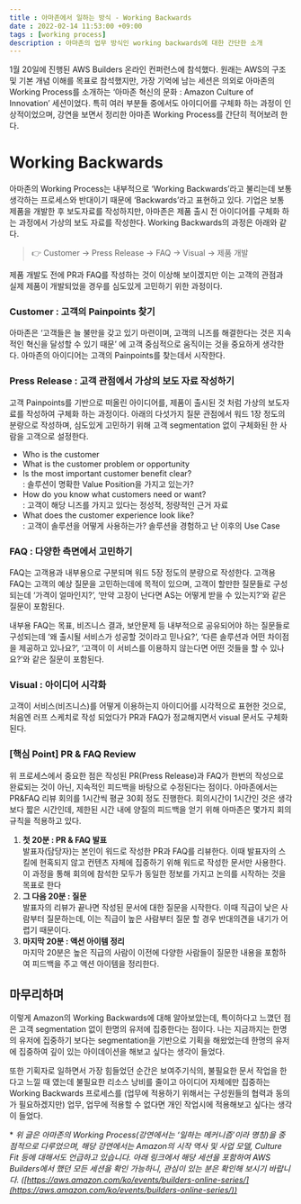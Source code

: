```yaml
---
title : 아마존에서 일하는 방식 - Working Backwards
date : 2022-02-14 11:53:00 +09:00
tags : [working process]
description : 아마존의 업무 방식인 working backwards에 대한 간단한 소개
---
```

1월 20일에 진행된 AWS Builders 온라인 컨퍼런스에 참석했다. 원래는 AWS의 구조 및 기본 개념 이해를 목표로 참석했지만, 가장 기억에 남는 세션은 의외로 아마존의 Working Process를 소개하는 ‘아마존 혁신의 문화 : Amazon Culture of Innovation’ 세션이었다. 특히 여러 부분들 중에서도 아이디어를 구체화 하는 과정이 인상적이었으며, 강연을 보면서 정리한 아마존 Working Process를 간단히 적어보려 한다. 

# **Working Backwards**

아마존의 Working Process는 내부적으로 ‘Working Backwards’라고 불리는데 보통 생각하는 프로세스와 반대이기 때문에 ‘Backwards’라고 표현하고 있다. 기업은 보통 제품을 개발한 후 보도자료를 작성하지만, 아마존은 제품 출시 전 아이디어를 구체화 하는 과정에서 가상의 보도 자료를 작성한다.  Working Backwards의 과정은 아래와 같다. 

> 👉  Customer → Press Release → FAQ → Visual → 제품 개발

제품 개발도 전에 PR과 FAQ를 작성하는 것이 이상해 보이겠지만 이는 고객의 관점과 실제 제품이 개발되었을 경우를 심도있게 고민하기 위한 과정이다. 

### Customer : 고객의 Painpoints 찾기

아마존은 ‘고객들은 늘 불만을 갖고 있기 마련이며, 고객의 니즈를 해결한다는 것은 지속적인 혁신을 달성할 수 있기 때문’ 에 고객 중심적으로 움직이는 것을 중요하게 생각한다. 아마존의 아이디어는 고객의 Painpoints를 찾는데서 시작한다.

### Press Release : 고객 관점에서 가상의 보도 자료 작성하기

고객 Painpoints를 기반으로 떠올린 아이디어를, 제품이 출시된 것 처럼 가상의 보도자료를 작성하여 구체화 하는 과정이다. 아래의 다섯가지 질문 관점에서 워드 1장 정도의 분량으로 작성하며, 심도있게 고민하기 위해 고객 segmentation 없이 구체화된 한 사람을 고객으로 설정한다. 

- Who is the customer
- What is the customer problem or opportunity
- Is the most important customer benefit clear? <br>: 솔루션이 명확한 Value Position을 가지고 있는가?
- How do you know what customers need or want? <br>: 고객이 해당 니즈를 가지고 있다는 정성적, 정량적인 근거 자료
- What does the customer experience look like? <br>: 고객이 솔루션을 어떻게 사용하는가? 솔루션을 경험하고 난 이후의 Use Case

### FAQ : 다양한 측면에서 고민하기

FAQ는 고객용과 내부용으로 구분되며 워드 5장 정도의 분량으로 작성한다. 고객용 FAQ는 고객의 예상 질문을 고민하는데에 목적이 있으며, 고객이 할만한 질문들로 구성되는데 ‘가격이 얼마인지?’, ‘만약 고장이 난다면 AS는 어떻게 받을 수 있는지?’와 같은 질문이 포함된다. 

내부용 FAQ는 목표, 비즈니스 결과, 보안문제 등 내부적으로 공유되어야 하는 질문들로 구성되는데 ‘왜 출시될 서비스가 성공할 것이라고 믿나요?’, ‘다른 솔루션과 어떤 차이점을 제공하고 있나요?’, ‘고객이 이 서비스를 이용하지 않는다면 어떤 것들을 할 수 있나요?’와 같은 질문이 포함된다.

### Visual : 아이디어 시각화

고객이 서비스(비즈니스)를 어떻게 이용하는지 아이디어를 시각적으로 표현한 것으로, 처음엔 러프 스케치로 작성 되었다가 PR과 FAQ가 정교해지면서 visual 문서도 구체화 된다.  

### [핵심 Point] PR & FAQ Review

위 프로세스에서 중요한 점은 작성된 PR(Press Release)과 FAQ가 한번의 작성으로 완료되는 것이 아닌, 지속적인 피드백을 바탕으로 수정된다는 점이다. 아마존에서는 PR&FAQ 리뷰 회의를 1시간씩 평균 30회 정도 진행한다. 회의시간이 1시간인 것은 생각보다 짧은 시간인데, 제한된 시간 내에 양질의 피드백을 얻기 위해 아마존은 몇가지 회의 규칙을 적용하고 있다.

1. **첫 20분 : PR & FAQ 발표** <br> 
발표자(담당자)는 본인이 워드로 작성한 PR과 FAQ를 리뷰한다. 이때 발표자의 스킬에 현혹되지 않고 컨텐츠 자체에 집중하기 위해 워드로 작성한 문서만 사용한다. 이 과정을 통해 회의에 참석한 모두가 동일한 정보를 가지고 논의를 시작하는 것을 목표로 한다
2. **그 다음 20분 : 질문** <br> 
발표자의 리뷰가 끝나면 작성된 문서에 대한 질문을 시작한다. 이때 직급이 낮은 사람부터 질문하는데, 이는 직급이 높은 사람부터 질문 할 경우 반대의견을 내기가 어렵기 때문이다.
3. **마지막 20분 : 액션 아이템 정리** <br>
마지막 20분은 높은 직급의 사람이 이전에 다양한 사람들이 질문한 내용을 포함하여 피드백을 주고 액션 아이템을 정리한다.
    

## 마무리하며

이렇게 Amazon의 Working Backwards에 대해 알아보았는데, 특이하다고 느꼈던 점은 고객 segmentation 없이 한명의 유저에 집중한다는 점이다. 나는 지금까지는 한명의 유저에 집중하기 보다는 segmentation을 기반으로 기획을 해왔었는데 한명의 유저에 집중하여 깊이 있는 아이데이션을 해보고 싶다는 생각이 들었다.

또한 기획자로 일하면서 가장 힘들었던 순간은 보여주기식의, 불필요한 문서 작업을 한다고 느낄 때 였는데 불필요한 리소스 낭비를 줄이고 아이디어 자체에만 집중하는  Working Backwards 프로세스를 (업무에 적용하기 위해서는 구성원들의 협력과 동의가 필요하겠지만) 업무,  업무에 적용할 수 없다면 개인 작업시에 적용해보고 싶다는 생각이 들었다.

\* _위 글은 아마존의 Working Process(강연에서는 ‘일하는 메커니즘’이라 명칭)을 중점적으로 다루었으며, 해당 강연에서는 Amazon의 시작 역사 및 사업 모델, Culture Fit 등에 대해서도  언급하고 있습니다. 아래 링크에서 해당 세션을 포함하여 AWS Builders에서 했던 모든 세션을 확인 가능하니, 관심이 있는 분은 확인해 보시기 바랍니다. ([https://aws.amazon.com/ko/events/builders-online-series/](https://aws.amazon.com/ko/events/builders-online-series/))_